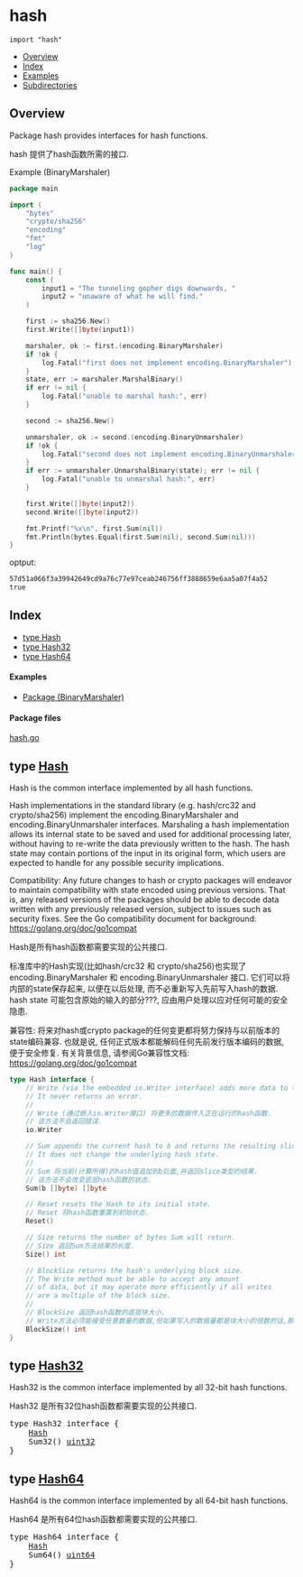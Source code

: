 

# hash
`import "hash"`

* [Overview](#pkg-overview)
* [Index](#pkg-index)
* [Examples](#pkg-examples)
* [Subdirectories](#pkg-subdirectories)

## <a id="pkg-overview">Overview</a>
Package hash provides interfaces for hash functions.

hash 提供了hash函数所需的接口.


<a id="example__binaryMarshaler">Example (BinaryMarshaler)</a>
```go
package main

import (
	"bytes"
	"crypto/sha256"
	"encoding"
	"fmt"
	"log"
)

func main() {
	const (
		input1 = "The tunneling gopher digs downwards, "
		input2 = "unaware of what he will find."
	)

	first := sha256.New()
	first.Write([]byte(input1))

	marshaler, ok := first.(encoding.BinaryMarshaler)
	if !ok {
		log.Fatal("first does not implement encoding.BinaryMarshaler")
	}
	state, err := marshaler.MarshalBinary()
	if err != nil {
		log.Fatal("unable to marshal hash:", err)
	}

	second := sha256.New()

	unmarshaler, ok := second.(encoding.BinaryUnmarshaler)
	if !ok {
		log.Fatal("second does not implement encoding.BinaryUnmarshaler")
	}
	if err := unmarshaler.UnmarshalBinary(state); err != nil {
		log.Fatal("unable to unmarshal hash:", err)
	}

	first.Write([]byte(input2))
	second.Write([]byte(input2))

	fmt.Printf("%x\n", first.Sum(nil))
	fmt.Println(bytes.Equal(first.Sum(nil), second.Sum(nil)))
}
```

optput:
```txt
57d51a066f3a39942649cd9a76c77e97ceab246756ff3888659e6aa5a07f4a52
true
```

## <a id="pkg-index">Index</a>
* [type Hash](#Hash)
* [type Hash32](#Hash32)
* [type Hash64](#Hash64)


#### <a id="pkg-examples">Examples</a>
* [Package (BinaryMarshaler)](#example__binaryMarshaler)


#### <a id="pkg-files">Package files</a>
[hash.go](https://golang.org/src/hash/hash.go) 








## <a id="Hash">type</a> [Hash](https://golang.org/src/hash/hash.go?s=1238:1887#L16)
Hash is the common interface implemented by all hash functions.

Hash implementations in the standard library (e.g. hash/crc32 and
crypto/sha256) implement the encoding.BinaryMarshaler and
encoding.BinaryUnmarshaler interfaces. Marshaling a hash implementation
allows its internal state to be saved and used for additional processing
later, without having to re-write the data previously written to the hash.
The hash state may contain portions of the input in its original form,
which users are expected to handle for any possible security implications.

Compatibility: Any future changes to hash or crypto packages will endeavor
to maintain compatibility with state encoded using previous versions.
That is, any released versions of the packages should be able to
decode data written with any previously released version,
subject to issues such as security fixes.
See the Go compatibility document for background: <a href="https://golang.org/doc/go1compat">https://golang.org/doc/go1compat</a>

 Hash是所有hash函数都需要实现的公共接口.

 标准库中的Hash实现(比如hash/crc32 和 crypto/sha256)也实现了encoding.BinaryMarshaler 和 encoding.BinaryUnmarshaler 接口. 它们可以将内部的state保存起来, 以便在以后处理, 而不必重新写入先前写入hash的数据. hash state 可能包含原始的输入的部分???, 应由用户处理以应对任何可能的安全隐患.

兼容性: 将来对hash或crypto package的任何变更都将努力保持与以前版本的state编码兼容. 也就是说, 任何正式版本都能解码任何先前发行版本编码的数据, 便于安全修复. 有关背景信息, 请参阅Go兼容性文档: <a href="https://golang.org/doc/go1compat">https://golang.org/doc/go1compat</a>

```go
type Hash interface {
    // Write (via the embedded io.Writer interface) adds more data to the running hash.
    // It never returns an error.
    //
    // Write (通过嵌入io.Writer接口) 将更多的数据传入正在运行的hash函数.
    // 该方法不会返回错误.
    io.Writer

    // Sum appends the current hash to b and returns the resulting slice.
    // It does not change the underlying hash state.
    //
    // Sum 将当前(计算所得)的hash值追加到b后面,并返回slice类型的结果.
    // 该方法不会改变底层hash函数的状态.
    Sum(b []byte) []byte

    // Reset resets the Hash to its initial state.
    // Reset 将hash函数重置到初始状态.
    Reset()

    // Size returns the number of bytes Sum will return.
    // Size 返回Sum方法结果的长度.
    Size() int

    // BlockSize returns the hash's underlying block size.
    // The Write method must be able to accept any amount
    // of data, but it may operate more efficiently if all writes
    // are a multiple of the block size.
    //
    // BlockSize 返回hash函数的底层块大小.
    // Write方法必须能接受任意数量的数据,但如果写入的数据量都是块大小的倍数的话,那么该方法的处理会更高效.
    BlockSize() int
}
```

## <a id="Hash32">type</a> [Hash32](https://golang.org/src/hash/hash.go?s=1965:2012#L39)
Hash32 is the common interface implemented by all 32-bit hash functions.

Hash32 是所有32位hash函数都需要实现的公共接口.

<pre>type Hash32 interface {
    <a href="#Hash">Hash</a>
    Sum32() <a href="/pkg/builtin/#uint32">uint32</a>
}</pre>











## <a id="Hash64">type</a> [Hash64](https://golang.org/src/hash/hash.go?s=2090:2137#L45)
Hash64 is the common interface implemented by all 64-bit hash functions.

Hash64 是所有64位hash函数都需要实现的公共接口.

<pre>type Hash64 interface {
    <a href="#Hash">Hash</a>
    Sum64() <a href="/pkg/builtin/#uint64">uint64</a>
}</pre>















